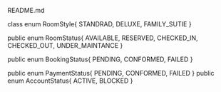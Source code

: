 README.md


class enum RoomStyle{
	STANDRAD, DELUXE, FAMILY_SUTIE
}


public enum RoomStatus{
	AVAILABLE, RESERVED, CHECKED_IN, CHECKED_OUT, UNDER_MAINTANCE
}

public enum BookingStatus{
	PENDING, CONFORMED, FAILED
}

public enum PaymentStatus{
	PENDING, CONFORMED, FAILED
}
public enum AccountStatus{
	ACTIVE, BLOCKED
}